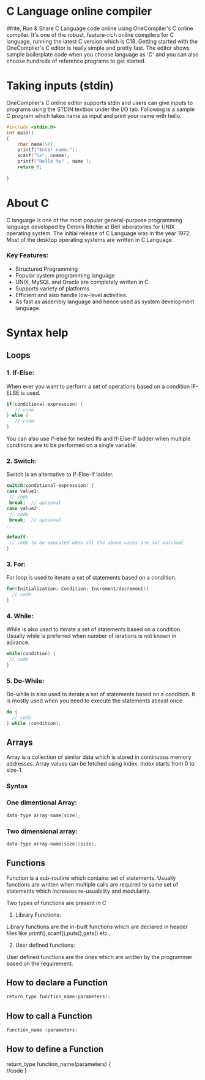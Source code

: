 # C Language online compiler
Write, Run & Share C Language code online using OneCompiler's C online compiler. It's one of the robust, feature-rich online compilers for C language, running the latest C version which is C18. Getting started with the OneCompiler's C editor is really simple and pretty fast. The editor shows sample boilerplate code when you choose language as 'C' and you can also choose hundreds of reference programs to get started.

# Taking inputs (stdin)
OneCompiler's C online editor supports stdin and users can give inputs to programs using the STDIN textbox under the I/O tab. Following is a sample C program which takes name as input and print your name with hello.

```c
#include <stdio.h>
int main()
{
    char name[50];
    printf("Enter name:");
    scanf("%s", &name);
    printf("Hello %s" , name );
    return 0;
    
}
```

# About C

C language is one of the most popular general-purpose programming language developed by Dennis Ritchie at Bell laboratories for UNIX operating system. The initial release of C Language was in the year 1972. Most of the desktop operating systems are written in C Language. 

### Key Features:

* Structured Programming
* Popular system programming language
* UNIX, MySQL and Oracle are completely written in C.
* Supports variety of platforms
* Efficient and also handle low-level activities.
* As fast as assembly language and hence used as system development language.

# Syntax help

## Loops

### 1. If-Else:

When ever you want to perform a set of operations based on a condition IF-ELSE is used.

```c
if(conditional-expression) {
   // code
} else {
   // code
}
```

You can also use if-else for nested Ifs and If-Else-If ladder when multiple conditions are to be performed on a single variable.

### 2. Switch:

Switch is an alternative to If-Else-If ladder.

```c
switch(conditional-expression) {    
case value1:    
 // code    
 break;  // optional  
case value2:    
 // code    
 break;  // optional  
...    
    
default:     
 // code to be executed when all the above cases are not matched;    
} 
```
### 3. For:

For loop is used to iterate a set of statements based on a condition.

```c
for(Initialization; Condition; Increment/decrement){  
  // code  
} 
```
### 4. While:

While is also used to iterate a set of statements based on a condition. Usually while is preferred when number of ierations is not known in advance.

```c
while(condition) {  
 // code 
}  
```
### 5. Do-While:
Do-while is also used to iterate a set of statements based on a condition. It is mostly used when you need to execute the statements atleast once.

```c
do {
  // code 
} while (condition); 
```

## Arrays

Array is a collection of similar data which is stored in continuous memory addresses. Array values can be fetched using index.  Index starts from 0 to size-1.

### Syntax

### One dimentional Array:

```c
data-type array-name[size];
```

### Two dimensional array:
```c
data-type array-name[size][size];
```
## Functions

Function is a sub-routine which contains set of statements. Usually functions are written when multiple calls are required to same set of statements which increases re-usuability and modularity.

Two types of functions are present in C

1. Library Functions:

Library functions are the in-built functions which are declared in header files like printf(),scanf(),puts(),gets() etc.,

2. User defined functions:

User defined functions are the ones which are written by the programmer based on the requirement.

## How to declare a Function

```c
return_type function_name(parameters);
```

## How to call a Function

```c
function_name (parameters)
```
## How to define a Function

return_type function_name(parameters) {  
  //code
}

